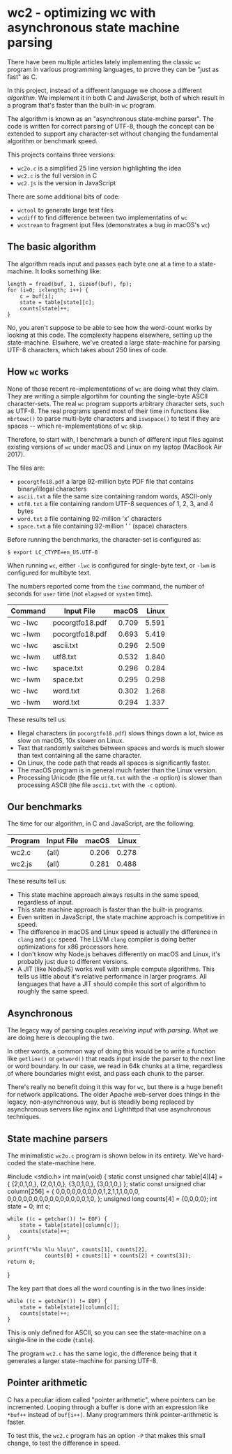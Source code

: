 # wc2 - optimizing wc with asynchronous state machine parsing

There have been multiple articles lately implementing the 
classic `wc` program in various programming languages, to
prove they can be "just as fast" as C.

In this project, instead of a different language we choose
a different *algorithm*. We implement it in both C and JavaScript,
both of which result in a program that's faster than the
built-in `wc` program.

The algorithm is known as an "asynchronous state-mchine parser".
The code is written for correct parsing of UTF-8, though the concept
can be extended to support any character-set without changing
the fundamental algorithm or benchmark speed.

This projects contains three versions:
* `wc2o.c` is a simplified 25 line version highlighting the idea
* `wc2.c` is the full version in C
* `wc2.js` is the version in JavaScript

There are some additional bits of code:
* `wctool` to generate large test files
* `wcdiff` to find difference between two implementatins of `wc`
* `wcstream` to fragment iput files (demonstrates a bug in macOS's `wc`)


## The basic algorithm

The algorithm reads input and passes each byte one at a time
to a state-machine. It looks something like:

    length = fread(buf, 1, sizeof(buf), fp);
    for (i=0; i<length; i++) {
        c = buf[i];
        state = table[state][c];
        counts[state]++;
    }

No, you aren't suppose to be able to see how the word-count works
by looking at this code. The complexity happens elsewhere, setting
up the state-machine. Elswhere, we've created a large state-machine
for parsing UTF-8 characters, which takes about 250 lines of code.



## How `wc` works

None of those recent re-implementations of `wc` are doing what they claim.
They are writing a simple algortihm for counting the single-byte ASCII
character-sets. The real `wc` program supports arbitrary character
sets, such as UTF-8. The real programs spend most of their time
in functions like `mbrtowc()` to parse multi-byte characters and
`iswspace()` to test if they are spaces -- which re-implementations
of `wc` skip.

Therefore, to start with, I benchmark a bunch of different input files
against existing versions of `wc` under macOS and Linux on my laptop
(MacBook Air 2017).

The files are:
* `pocorgtfo18.pdf` a large 92-million byte PDF file that contains binary/illegal characters
* `ascii.txt` a file the same size containing random words, ASCII-only
* `utf8.txt` a file containing random UTF-8 sequences of 1, 2, 3, and 4 bytes
* `word.txt` a file containing 92-million 'x' characters
* `space.txt` a file containing 92-million ' ' (space) characters

Before running the benchmarks, the character-set is configured as:

    $ export LC_CTYPE=en_US.UTF-8

When running `wc`, either `-lwc` is configured for single-byte text,
or `-lwm` is configured for multibyte text.

The numbers reported come from the `time` command, the number of seconds for
`user` time (not `elapsed` or `system` time).


| Command | Input File    | macOS | Linux |
|---------|---------------|------:|------:|
| wc -lwc |pocorgtfo18.pdf|0.709  | 5.591 |
| wc -lwm |pocorgtfo18.pdf|0.693  | 5.419 |
| wc -lwc |ascii.txt      |0.296  | 2.509 |
| wc -lwm |utf8.txt       |0.532  | 1.840 |
| wc -lwc |space.txt      |0.296  | 0.284 |
| wc -lwm |space.txt      |0.295  | 0.298 |
| wc -lwc |word.txt       |0.302  | 1.268 |
| wc -lwm |word.txt       |0.294  | 1.337 |

These results tell us:

* Illegal characters (in `pocorgtfo18.pdf`) slows things down a lot,
  twice as slow on macOS, 10x slower on Linux.
* Text that randomly switches between spaces and words is much slower
  than text containing all the same character.
* On Linux, the code path that reads all spaces is significantly faster.
* The macOS program is in general much faster than the Linux version.
* Processing Unicode (the file `utf8.txt` with the `-m` option) is slower
  than processing ASCII (the file `ascii.txt` with the `-c` option).

## Our benchmarks

The time for our algorithm, in C and JavaScript, are the following.

| Program | Input File   | macOS | Linux |
|---------|--------------|------:|------:|
| wc2.c   | (all)        |0.206  | 0.278 |
| wc2.js  | (all)        |0.281  | 0.488 |

These results tell us:

* This state machine approach always results in the same speed, regardless
  of input.
* This state machine approach is faster than the built-in programs.
* Even written in JavaScript, the state machine approach is competitive in speed.
* The difference in macOS and Linux speed is actually the difference in `clang` and `gcc`
  speed. The LLVM `clang` compiler is doing better optimizations for x86 processors here.
* I don't know why Node.js behaves differently on macOS and Linux, it's probably just
  due to different versions.
* A JIT (like NodeJS) works well with simple compute algorithms. This tells
  us little about it's relative performance in larger programs. All languages
  that have a JIT should compile this sort of algorithm to roughly the same
  speed.

## Asynchronous

The legacy way of parsing couples *receiving input* with *parsing*. What we
are doing here is decoupling the two.

In other words, a common way of doing this would be to write a function
like `getline()` or `getword()` that reads input inside the parser to the next
line or word boundary. In our case, we read in 64k chunks at a time, regardless
of where boundaries might exist, and pass each chunk to the parser.

There's really no benefit doing it this way for `wc`, but there is a huge
benefit for network applications. The older Apache web-server does things
in the legacy, non-asynchronous way, but is steadily being replaced by
asynchronous servers like nginx and Lighthttpd that use asynchronous
techniques.

## State machine parsers

The minimalistic `wc2o.c` program is shown below in its entirety. We've hard-coded the
state-machine here.

#include <stdio.h>
int main(void)
{
    static const unsigned char table[4][4] = {
        {2,0,1,0,}, {2,0,1,0,}, {3,0,1,0,},  {3,0,1,0,}
    };
    static const unsigned char column[256] = {
        0,0,0,0,0,0,0,0,0,1,2,1,1,1,0,0,0,
        0,0,0,0,0,0,0,0,0,0,0,0,0,0,0,1,0,
    };
    unsigned long counts[4] = {0,0,0,0};
    int state = 0;
    int c;

    while ((c = getchar()) != EOF) {
        state = table[state][column[c]];
        counts[state]++;
    }

    printf("%lu %lu %lu\n", counts[1], counts[2], 
                counts[0] + counts[1] + counts[2] + counts[3]);
    return 0;
}

The key part that does all the word counting is in the two lines inside:

    while ((c = getchar()) != EOF) {
        state = table[state][column[c]];
        counts[state]++;
    }

This is only defined for ASCII, so you can see the state-machine on a
single-line in the code (`table`).

The program `wc2.c` has the same logic, the difference being that it 
generates a larger state-machine for parsing UTF-8.


## Pointer arithmetic

C has a peculiar idiom called "pointer arithmetic", where pointers can
be incremented. Looping through a buffer is done with an expression like
`*buf++` instead of `buf[i++]`. Many programmers think pointer-arithmetic
is faster.

To test this, the `wc2.c` program has an option `-P` that makes this
small change, to test the difference in speed.


